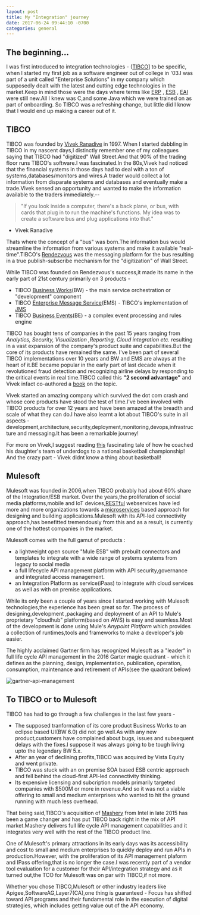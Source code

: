```yaml
---
layout: post
title: My "Integration" journey
date: 2017-06-24 09:44:10 -0700
categories: general
---
```


## The beginning...
I was first introduced to integration technologies - ([TIBCO](https://en.wikipedia.org/wiki/TIBCO_Software)] to be specific, when I started my first job as a software engineer out of college in '03.I was part of a unit called "Enterprise Solutions" in my company which supposedly dealt with the latest and cutting edge technologies in the market.Keep in mind those were the days where terms like   [ERP](https://en.wikipedia.org/wiki/Enterprise_resource_planning) , [ESB](https://en.wikipedia.org/wiki/Enterprise_service_bus) , [EAI](https://en.wikipedia.org/wiki/Enterprise_application_integration) were still new.All I knew was C,and some Java which we were trained on as part of onboarding. So TIBCO was a refreshing change, but little did I know that I would end up making a career out of it.

## TIBCO
TIBCO was founded by [Vivek Ranadive](https://en.wikipedia.org/wiki/Vivek_Ranadiv%C3%A9) in 1997. When I started dabbling in TIBCO in my nascent days,I distinctly remember one of my colleagues saying that TIBCO had "digitized" Wall Street.And that 90% of the trading floor runs TIBCO's software.I was fascinated.In the 80s,Vivek had noticed that the financial systems in those days had to deal with a ton of systems,databases/monitors and wires.A trader would collect a lot information from disparate systems and databases and eventually make a trade.Vivek sensed an opportunity and wanted to make the information available to the traders immediately.--

> "If you look inside a computer, there's a back plane, or bus, with cards that plug in to run the machine's functions. My idea was to create a software bus and plug applications into that." 

- Vivek Ranadive

Thats where the concept of a "bus" was born.The information bus would streamline the information from various systems and make it available "real-time".TIBCO's [Rendezvous](https://en.wikipedia.org/wiki/TIBCO_Rendezvous) was the messaging platform for the bus resulting in a true publish-subscribe mechanism for the "digitization" of Wall Street.

While TIBCO was founded on Rendezvous's success,it made its name in the early part of 21st century primarily on 3 products - 

- TIBCO [Business Works](https://www.tibco.com/products/tibco-businessworks)(BW) - the main service orchestration or "development" component 
- TIBCO [Enterprise Message Service](https://www.tibco.com/products/tibco-enterprise-message-service)(EMS) - TIBCO's implementation of [JMS](https://en.wikipedia.org/wiki/Java_Message_Service)
- TIBCO [Business Events](https://www.tibco.com/products/tibco-businessevents)(BE) - a complex event processing and rules engine

TIBCO has bought tens of companies in the past 15 years ranging from _Analytics, Security, Visualization ,Reporting, Cloud integration etc._ resulting in a vast expansion of the company's product suite and capabilities.But the core of its products have remained the same. I've been part of several TIBCO implementations over 10 years and BW and EMS are always at the heart of it.BE became popular in the early part of last decade when it revolutioned fraud detection and recognizing airline delays by responding to the critical events in real time.TIBCO called this **"2 second advantage"** and Vivek infact co-authored a [book](https://www.amazon.com/Two-Second-Advantage-Succeed-Anticipating-Future-Just/dp/0307887650) on the topic.

Vivek started an amazing company which survived the dot com crash and whose core products have stood the test of time.I've been involved with TIBCO products for over 12 years and have been amazed at the breadth and scale of what they can do.I have also learnt a lot about TIBCO's suite in all aspects - development,architecture,security,deployment,monitoring,devops,infrastructure and messaging.It has been a remarkable journey!

For more on Vivek,I suggest reading [this](http://www.newyorker.com/magazine/2009/05/11/how-david-beats-goliath) fascinating tale of how he coached his daughter's team of underdogs to a national basketball championship! And the crazy part - Vivek didnt know a thing about basketball!


## Mulesoft
Mulesoft was founded in 2006,when TIBCO probably had about 60% share of the Integration/ESB market. Over the years,the proliferation of social media platforms,mobile and IoT devices,[RESTful](https://en.wikipedia.org/wiki/Representational_state_transfer) webservices have led more and more organizations towards a [microservices](https://en.wikipedia.org/wiki/Microservices) based approach for designing and building applications.Mulesoft  with its API-led connectivity approach,has benefitted tremendously from this and as a result, is currently one of the hottest companies in the market. 

Mulesoft comes with the full gamut of products :
- a lightweight open source "Mule ESB" with prebuilt connectors and templates to integrate with a wide range of systems systems from legacy to social media
- a full lifecycle API management platform with API security,governance and integrated access management.
- an Integration Platform as service(iPaas) to integrate with cloud services as well as with on premise applications.

While its only been a couple of years since I started working with Mulesoft technologies,the experience has been great so far. The process of designing,development ,packaging and deployment of an API to Mule's proprietary "cloudhub" platform(based on AWS) is easy and seamless.Most of the development is done using Mule's _Anypoint Platform_ which provides a collection of runtimes,tools and frameworks to make a developer's job easier.

The highly acclaimed Gartner firm has recognized Mulesoft as a "leader" in full life cycle API management in the 2016 Garter magic quadrant - which it defines as the planning, design, implementation, publication, operation, consumption, maintenance and retirement of APIs(see the quadrant below)

![gartner-api-management](/img/cogniden/integration/gartner-api-management "Gartner magic quadrant API management")

## To TIBCO or to Mulesoft

TIBCO has had to go through a few challenges in the last few years -

- The supposed tranformation of its core product Business Works to an eclipse based UI(BW 6.0) did not go well.As with any new product,customers have complained about bugs, issues and subsequent delays with the fixes.I suppose it was always going to be tough living upto the legendary BW 5.x.
- After an year of declining profits,TIBCO was acquired by Vista Equity and went private.
- TIBCO was stuck with an on premise SOA based ESB centric approach and fell behind the cloud-first API-led connectivity thinking.
- Its expensive licensing and subcription models primarily targeted companies with $500M or more in revenue.And so it was not a viable offering to small and medium enterprises who wanted to hit the ground running with much less overhead.

That being said,TIBCO's acquisition of [Mashery](https://www.mashery.com/api-management) from Intel in late 2015 has been a game changer and has put TIBCO back right in the mix of API market.Mashery delivers full life cycle API management capabilities and it integrates very well with the rest of the TIBCO product line.

One of Mulesoft's primary attractions in its early days was its accessibility and cost to small and medium enterprises to quickly deploy and run APIs in production.However, with the proliferation of its API management plaform and IPass offering,that is no longer the case.I was recently part of a vendor tool evaluation for a customer for their API/integration strategy and as it turned out,the TCO for Mulesoft was on par with TIBCO,if not more.

Whether you chose TIBCO,Mulesoft or other industry leaders like Apigee,SoftwareAG,Layer7(CA),one thing is guaranteed - Focus has shifted toward API programs and their fundamental role in the execution of digital strategies, which includes getting value out of the API economy.
